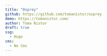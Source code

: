 ```yaml
---
title: "Osprey"
github: https://github.com/tomanistor/osprey
demo: https://tomanistor.com/
author: Toma Nistor
draft: true
ssg:
  - Hugo
cms:
  - No Cms
---
```

